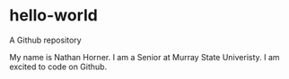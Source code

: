 # hello-world
A Github repository

My name is Nathan Horner.
I am a Senior at Murray State Univeristy.
I am excited to code on Github.
